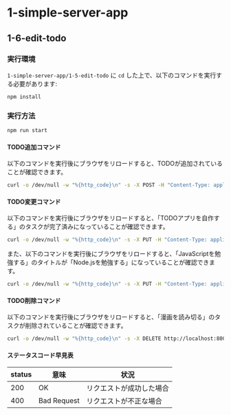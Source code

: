 # 1-simple-server-app
## 1-6-edit-todo
### 実行環境
`1-simple-server-app/1-5-edit-todo` に `cd` した上で、以下のコマンドを実行する必要があります:
```bash
npm install
```

### 実行方法
```bash
npm run start
```

#### TODO追加コマンド
以下のコマンドを実行後にブラウザをリロードすると、TODOが追加されていることが確認できます。
```bash
curl -o /dev/null -w "%{http_code}\n" -s -X POST -H "Content-Type: application/json" -d '{"title": "次回のWeb研に出席する"}' http://localhost:8000
```

#### TODO変更コマンド
以下のコマンドを実行後にブラウザをリロードすると、「TODOアプリを自作する」のタスクが完了済みになっていることが確認できます。
```bash
curl -o /dev/null -w "%{http_code}\n" -s -X PUT -H "Content-Type: application/json" -d '{"completed": true}' http://localhost:8000/2
```

また、以下のコマンドを実行後にブラウザをリロードすると、「JavaScriptを勉強する」のタイトルが「Node.jsを勉強する」になっていることが確認できます。
```bash
curl -o /dev/null -w "%{http_code}\n" -s -X PUT -H "Content-Type: application/json" -d '{"title": "Node.jsを勉強する"}' http://localhost:8000/1
```

#### TODO削除コマンド
以下のコマンドを実行後にブラウザをリロードすると、「漫画を読み切る」のタスクが削除されていることが確認できます。
```bash
curl -o /dev/null -w "%{http_code}\n" -s -X DELETE http://localhost:8000/3
```

#### ステータスコード早見表

| status | 意味 | 状況 |
| --- | --- | --- |
| 200 | OK | リクエストが成功した場合 |
| 400 | Bad Request | リクエストが不正な場合 |
